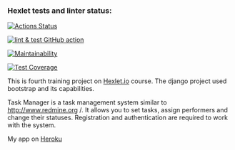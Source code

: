### Hexlet tests and linter status:
[![Actions Status](https://github.com/Serggi0/python-project-lvl4/workflows/hexlet-check/badge.svg)](https://github.com/Serggi0/python-project-lvl4/actions)

[![lint & test GitHub action](https://github.com/Serggi0/python-project-lvl4/actions/workflows/github_action.yaml/badge.svg)](https://github.com/Serggi0/python-project-lvl4/actions/workflows/github_action.yaml)

[![Maintainability](https://api.codeclimate.com/v1/badges/eb529335a9420b998d5a/maintainability)](https://codeclimate.com/github/Serggi0/python-project-lvl4/maintainability)

[![Test Coverage](https://api.codeclimate.com/v1/badges/eb529335a9420b998d5a/test_coverage)](https://codeclimate.com/github/Serggi0/python-project-lvl4/test_coverage)

This is fourth training project on [Hexlet.io](https://ru.hexlet.io) course. The django project used bootstrap and its capabilities.

Task Manager is a task management system similar to http://www.redmine.org /. It allows you to set tasks, assign performers and change their statuses. Registration and authentication are required to work with the system. 

My app on [Heroku](https://todo-shka.herokuapp.com/)